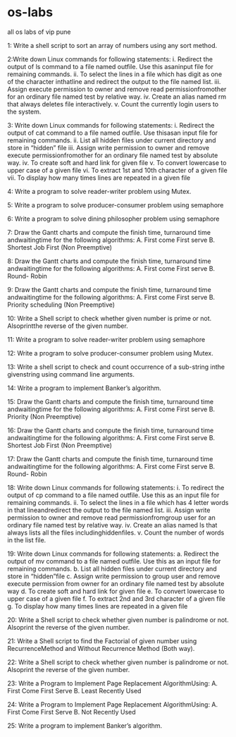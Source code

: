 # os-labs
all os labs of vip pune 



1: Write a shell script to sort an array of numbers using any sort method.

2:Write down Linux commands for following statements:
i. Redirect the output of ls command to a file named outfile. Use this asaninput file for remaining commands.
ii. To select the lines in a file which has digit as one of the character inthatline and redirect the output to the file named list.
iii. Assign execute permission to owner and remove read permissionfromother for an ordinary file named test by relative way.
iv. Create an alias named rm that always deletes file interactively.
v. Count the currently login users to the system.

3: Write down Linux commands for following statements:
i. Redirect the output of cat command to a file named outfile. Use thisasan input file
for remaining commands.
ii. List all hidden files under current directory and store in “hidden” file
iii. Assign write permission to owner and remove execute permissionfromother for an ordinary file named test by absolute way.
iv. To create soft and hard link for given file
v. To convert lowercase to upper case of a given file
vi. To extract 1st and 10th character of a given file
vii. To display how many times lines are repeated in a given file

4: Write a program to solve reader-writer problem using Mutex.

5: Write a program to solve producer-consumer problem using semaphore

6: Write a program to solve dining philosopher problem using semaphore

7: Draw the Gantt charts and compute the finish time, turnaround time andwaitingtime for the following algorithms:
A. First come First serve
B. Shortest Job First (Non Preemptive)

8: Draw the Gantt charts and compute the finish time, turnaround time andwaitingtime for the following algorithms:
A. First come First serve B. Round- Robin

9: Draw the Gantt charts and compute the finish time, turnaround time andwaitingtime for the following algorithms:
A. First come First serve
B. Priority scheduling (Non Preemptive)

10: Write a Shell script to check whether given number is prime or not. Alsoprintthe reverse of the given number.

11: Write a program to solve reader-writer problem using semaphore

12: Write a program to solve producer-consumer problem using Mutex.

13: Write a shell script to check and count occurrence of a sub-string inthe givenstring using command line arguments.

14: Write a program to implement Banker’s algorithm.

15: Draw the Gantt charts and compute the finish time, turnaround time andwaitingtime for the following algorithms:
A. First come First serve
B. Priority (Non Preemptive)

16: Draw the Gantt charts and compute the finish time, turnaround time andwaitingtime for the following algorithms:
A. First come First serve
B. Shortest Job First (Non Preemptive)

17: Draw the Gantt charts and compute the finish time, turnaround time andwaitingtime for the following algorithms:
A. First come First serve
B. Round- Robin

18: Write down Linux commands for following statements:
i. To redirect the output of cp command to a file named outfile. Use this as an input file for remaining commands.
ii. To select the lines in a file which has 4 letter words in that lineandredirect the output to the file named list.
iii. Assign write permission to owner and remove read permissionfromgroup user for an ordinary file named test by relative way.
iv. Create an alias named ls that always lists all the files includinghiddenfiles.
v. Count the number of words in the list file.

19: Write down Linux commands for following statements:
a. Redirect the output of mv command to a file named outfile. Use this as an input file for remaining commands.
b. List all hidden files under current directory and store in “hidden”file
c. Assign write permission to group user and remove execute permission from owner for an ordinary file named test by absolute way
d. To create soft and hard link for given file
e. To convert lowercase to upper case of a given file
f. To extract 2nd and 3rd character of a given file
g. To display how many times lines are repeated in a given file

20: Write a Shell script to check whether given number is palindrome or not. Alsoprint the reverse of the given number.

21: Write a Shell script to find the Factorial of given number using RecurrenceMethod and Without Recurrence Method (Both way).

22: Write a Shell script to check whether given number is palindrome or not. Alsoprint the reverse of the given number.

23: Write a Program to Implement Page Replacement AlgorithmUsing:
A. First Come First Serve
B. Least Recently Used

24: Write a Program to Implement Page Replacement AlgorithmUsing:
A. First Come First Serve
B. Not Recently Used

25: Write a program to implement Banker’s algorithm.
